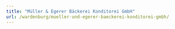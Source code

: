 ```yaml
---
title: "Müller & Egerer Bäckerei Konditorei GmbH"
url: /wardenburg/mueller-und-egerer-baeckerei-konditorei-gmbh/
---
```

